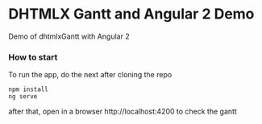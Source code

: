 DHTMLX Gantt and Angular 2 Demo
===================

Demo of dhtmlxGantt with Angular 2

### How to start

To run the app, do the next after cloning the repo

~~~
npm install
ng serve
~~~

after that, open in a browser http://localhost:4200 to check the gantt 
